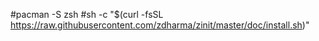#pacman -S zsh
#sh -c "$(curl -fsSL https://raw.githubusercontent.com/zdharma/zinit/master/doc/install.sh)"